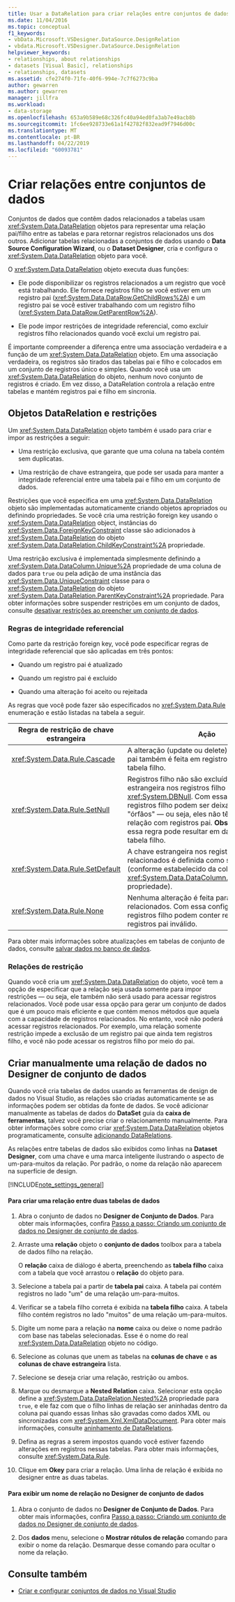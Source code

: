 ```yaml
---
title: Usar a DataRelation para criar relações entre conjuntos de dados
ms.date: 11/04/2016
ms.topic: conceptual
f1_keywords:
- vbData.Microsoft.VSDesigner.DataSource.DesignRelation
- vbdata.Microsoft.VSDesigner.DataSource.DesignRelation
helpviewer_keywords:
- relationships, about relationships
- datasets [Visual Basic], relationships
- relationships, datasets
ms.assetid: cfe274f0-71fe-40f6-994e-7c7f6273c9ba
author: gewarren
ms.author: gewarren
manager: jillfra
ms.workload:
- data-storage
ms.openlocfilehash: 653a9b589e68c326fc40a94ed0fa3ab7e49acb8b
ms.sourcegitcommit: 1fc6ee928733e61a1f42782f832ead9f7946d00c
ms.translationtype: MT
ms.contentlocale: pt-BR
ms.lasthandoff: 04/22/2019
ms.locfileid: "60093781"
---
```

# <a name="create-relationships-between-datasets"></a>Criar relações entre conjuntos de dados
Conjuntos de dados que contêm dados relacionados a tabelas usam <xref:System.Data.DataRelation> objetos para representar uma relação pai/filho entre as tabelas e para retornar registros relacionados uns dos outros. Adicionar tabelas relacionadas a conjuntos de dados usando o **Data Source Configuration Wizard**, ou o **Dataset Designer**, cria e configura o <xref:System.Data.DataRelation> objeto para você.

O <xref:System.Data.DataRelation> objeto executa duas funções:

- Ele pode disponibilizar os registros relacionados a um registro que você está trabalhando. Ele fornece registros filho se você estiver em um registro pai (<xref:System.Data.DataRow.GetChildRows%2A>) e um registro pai se você estiver trabalhando com um registro filho (<xref:System.Data.DataRow.GetParentRow%2A>).

- Ele pode impor restrições de integridade referencial, como excluir registros filho relacionados quando você exclui um registro pai.

É importante compreender a diferença entre uma associação verdadeira e a função de um <xref:System.Data.DataRelation> objeto. Em uma associação verdadeira, os registros são tirados das tabelas pai e filho e colocados em um conjunto de registros único e simples. Quando você usa um <xref:System.Data.DataRelation> do objeto, nenhum novo conjunto de registros é criado. Em vez disso, a DataRelation controla a relação entre tabelas e mantém registros pai e filho em sincronia.

## <a name="datarelation-objects-and-constraints"></a>Objetos DataRelation e restrições
Um <xref:System.Data.DataRelation> objeto também é usado para criar e impor as restrições a seguir:

- Uma restrição exclusiva, que garante que uma coluna na tabela contém sem duplicatas.

- Uma restrição de chave estrangeira, que pode ser usada para manter a integridade referencial entre uma tabela pai e filho em um conjunto de dados.

Restrições que você especifica em uma <xref:System.Data.DataRelation> objeto são implementadas automaticamente criando objetos apropriados ou definindo propriedades. Se você cria uma restrição foreign key usando o <xref:System.Data.DataRelation> object, instâncias do <xref:System.Data.ForeignKeyConstraint> classe são adicionados à <xref:System.Data.DataRelation> do objeto <xref:System.Data.DataRelation.ChildKeyConstraint%2A> propriedade.

Uma restrição exclusiva é implementada simplesmente definindo a <xref:System.Data.DataColumn.Unique%2A> propriedade de uma coluna de dados para `true` ou pela adição de uma instância das <xref:System.Data.UniqueConstraint> classe para o <xref:System.Data.DataRelation> do objeto <xref:System.Data.DataRelation.ParentKeyConstraint%2A> propriedade. Para obter informações sobre suspender restrições em um conjunto de dados, consulte [desativar restrições ao preencher um conjunto de dados](../data-tools/turn-off-constraints-while-filling-a-dataset.md).

### <a name="referential-integrity-rules"></a>Regras de integridade referencial
Como parte da restrição foreign key, você pode especificar regras de integridade referencial que são aplicadas em três pontos:

- Quando um registro pai é atualizado

- Quando um registro pai é excluído

- Quando uma alteração foi aceito ou rejeitada

As regras que você pode fazer são especificados no <xref:System.Data.Rule> enumeração e estão listadas na tabela a seguir.

|Regra de restrição de chave estrangeira|Ação|
| - |------------|
|<xref:System.Data.Rule.Cascade>|A alteração (update ou delete) feita no registro pai também é feita em registros relacionados na tabela filho.|
|<xref:System.Data.Rule.SetNull>|Registros filho não são excluídos, mas a chave estrangeira nos registros filho é definida como <xref:System.DBNull>. Com essa configuração, os registros filho podem ser deixados como "órfãos" — ou seja, eles não têm nenhuma relação com registros pai. **Observação:** Usar essa regra pode resultar em dados inválidos na tabela filho.|
|<xref:System.Data.Rule.SetDefault>|A chave estrangeira nos registros filho relacionados é definida como seu valor padrão (conforme estabelecido da coluna <xref:System.Data.DataColumn.DefaultValue%2A> propriedade).|
|<xref:System.Data.Rule.None>|Nenhuma alteração é feita para registros filho relacionados. Com essa configuração, os registros filho podem conter referências a registros pai inválido.|

Para obter mais informações sobre atualizações em tabelas de conjunto de dados, consulte [salvar dados no banco de dados](../data-tools/save-data-back-to-the-database.md).

### <a name="constraint-only-relations"></a>Relações de restrição
Quando você cria um <xref:System.Data.DataRelation> do objeto, você tem a opção de especificar que a relação seja usada somente para impor restrições — ou seja, ele também não será usado para acessar registros relacionados. Você pode usar essa opção para gerar um conjunto de dados que é um pouco mais eficiente e que contém menos métodos que aquela com a capacidade de registros relacionados. No entanto, você não poderá acessar registros relacionados. Por exemplo, uma relação somente restrição impede a exclusão de um registro pai que ainda tem registros filho, e você não pode acessar os registros filho por meio do pai.

## <a name="manually-creating-a-data-relation-in-the-dataset-designer"></a>Criar manualmente uma relação de dados no Designer de conjunto de dados
Quando você cria tabelas de dados usando as ferramentas de design de dados no Visual Studio, as relações são criadas automaticamente se as informações podem ser obtidas da fonte de dados. Se você adicionar manualmente as tabelas de dados do **DataSet** guia da **caixa de ferramentas**, talvez você precise criar o relacionamento manualmente. Para obter informações sobre como criar <xref:System.Data.DataRelation> objetos programaticamente, consulte [adicionando DataRelations](/dotnet/framework/data/adonet/dataset-datatable-dataview/adding-datarelations).

As relações entre tabelas de dados são exibidos como linhas na **Dataset Designer**, com uma chave e uma marca inteligente ilustrando o aspecto de um-para-muitos da relação. Por padrão, o nome da relação não aparecem na superfície de design.

[!INCLUDE[note_settings_general](../data-tools/includes/note_settings_general_md.md)]

#### <a name="to-create-a-relationship-between-two-data-tables"></a>Para criar uma relação entre duas tabelas de dados

1. Abra o conjunto de dados no **Designer de Conjunto de Dados**. Para obter mais informações, confira [Passo a passo: Criando um conjunto de dados no Designer de conjunto de dados](walkthrough-creating-a-dataset-with-the-dataset-designer.md).

2. Arraste uma **relação** objeto o **conjunto de dados** toolbox para a tabela de dados filho na relação.

     O **relação** caixa de diálogo é aberta, preenchendo as **tabela filho** caixa com a tabela que você arrastou o **relação** do objeto para.

3. Selecione a tabela pai a partir de **tabela pai** caixa. A tabela pai contém registros no lado "um" de uma relação um-para-muitos.

4. Verificar se a tabela filho correta é exibida na **tabela filho** caixa. A tabela filho contém registros no lado "muitos" de uma relação um-para-muitos.

5. Digite um nome para a relação na **nome** caixa ou deixe o nome padrão com base nas tabelas selecionadas. Esse é o nome do real <xref:System.Data.DataRelation> objeto no código.

6. Selecione as colunas que unem as tabelas na **colunas de chave** e **as colunas de chave estrangeira** lista.

7. Selecione se deseja criar uma relação, restrição ou ambos.

8. Marque ou desmarque a **Nested Relation** caixa. Selecionar esta opção define a <xref:System.Data.DataRelation.Nested%2A> propriedade para `true`, e ele faz com que o filho linhas de relação ser aninhadas dentro da coluna pai quando essas linhas são gravadas como dados XML ou sincronizadas com <xref:System.Xml.XmlDataDocument>. Para obter mais informações, consulte [aninhamento de DataRelations](/dotnet/framework/data/adonet/dataset-datatable-dataview/nesting-datarelations).

9. Defina as regras a serem impostos quando você estiver fazendo alterações em registros nessas tabelas. Para obter mais informações, consulte <xref:System.Data.Rule>.

10. Clique em **Okey** para criar a relação. Uma linha de relação é exibida no designer entre as duas tabelas.

#### <a name="to-display-a-relation-name-in-the-dataset-designer"></a>Para exibir um nome de relação no Designer de conjunto de dados

1. Abra o conjunto de dados no **Designer de Conjunto de Dados**. Para obter mais informações, confira [Passo a passo: Criando um conjunto de dados no Designer de conjunto de dados](walkthrough-creating-a-dataset-with-the-dataset-designer.md).

2. Dos **dados** menu, selecione o **Mostrar rótulos de relação** comando para exibir o nome da relação. Desmarque desse comando para ocultar o nome da relação.

## <a name="see-also"></a>Consulte também

- [Criar e configurar conjuntos de dados no Visual Studio](../data-tools/create-and-configure-datasets-in-visual-studio.md)